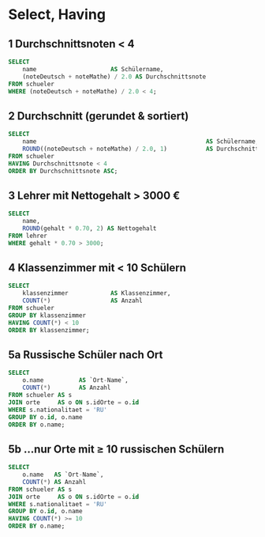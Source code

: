 # Select, Having

## 1  Durchschnittsnoten < 4  
```sql
SELECT
    name                     AS Schülername,
    (noteDeutsch + noteMathe) / 2.0 AS Durchschnittsnote
FROM schueler
WHERE (noteDeutsch + noteMathe) / 2.0 < 4;
```

## 2  Durchschnitt (gerundet & sortiert)  
```sql
SELECT
    name                                                AS Schülername,
    ROUND((noteDeutsch + noteMathe) / 2.0, 1)           AS Durchschnittsnote
FROM schueler
HAVING Durchschnittsnote < 4
ORDER BY Durchschnittsnote ASC;
```

## 3  Lehrer mit Nettogehalt > 3000 €  
```sql
SELECT
    name,
    ROUND(gehalt * 0.70, 2) AS Nettogehalt
FROM lehrer
WHERE gehalt * 0.70 > 3000;
```

## 4  Klassenzimmer mit < 10 Schülern  
```sql
SELECT
    klassenzimmer            AS Klassenzimmer,
    COUNT(*)                 AS Anzahl
FROM schueler
GROUP BY klassenzimmer
HAVING COUNT(*) < 10
ORDER BY klassenzimmer;
```

## 5a  Russische Schüler nach Ort  
```sql
SELECT
    o.name          AS `Ort-Name`,
    COUNT(*)        AS Anzahl
FROM schueler AS s
JOIN orte     AS o ON s.idOrte = o.id
WHERE s.nationalitaet = 'RU'
GROUP BY o.id, o.name
ORDER BY o.name;
```

## 5b  …nur Orte mit ≥ 10 russischen Schülern  
```sql
SELECT
    o.name   AS `Ort-Name`,
    COUNT(*) AS Anzahl
FROM schueler AS s
JOIN orte     AS o ON s.idOrte = o.id
WHERE s.nationalitaet = 'RU'
GROUP BY o.id, o.name
HAVING COUNT(*) >= 10
ORDER BY o.name;
```
